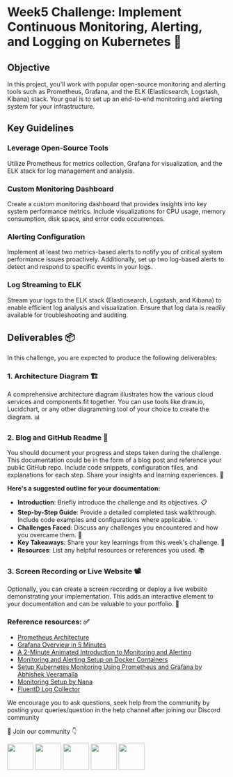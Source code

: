 # Week5 Challenge: Implement Continuous Monitoring, Alerting, and Logging on Kubernetes 🚀

## Objective

In this project, you'll work with popular open-source monitoring and alerting tools such as Prometheus, Grafana, and the ELK (Elasticsearch, Logstash, Kibana) stack. Your goal is to set up an end-to-end monitoring and alerting system for your infrastructure.

## Key Guidelines

### Leverage Open-Source Tools

Utilize Prometheus for metrics collection, Grafana for visualization, and the ELK stack for log management and analysis.

### Custom Monitoring Dashboard

Create a custom monitoring dashboard that provides insights into key system performance metrics. Include visualizations for CPU usage, memory consumption, disk space, and error code occurrences.

### Alerting Configuration

Implement at least two metrics-based alerts to notify you of critical system performance issues proactively. Additionally, set up two log-based alerts to detect and respond to specific events in your logs.

### Log Streaming to ELK

Stream your logs to the ELK stack (Elasticsearch, Logstash, and Kibana) to enable efficient log analysis and visualization. Ensure that log data is readily available for troubleshooting and auditing.


## Deliverables 📦

In this challenge, you are expected to produce the following deliverables:

### 1. Architecture Diagram 🏗️
A comprehensive architecture diagram illustrates how the various cloud services and components fit together. You can use tools like draw.io, Lucidchart, or any other diagramming tool of your choice to create the diagram. 📊

### 2. Blog and GitHub Readme 📄
You should document your progress and steps taken during the challenge. This documentation could be in the form of a blog post and reference your public GitHub repo. Include code snippets, configuration files, and explanations for each step. Share your insights and learning experiences. 📝

**Here's a suggested outline for your documentation:**

- **Introduction**: Briefly introduce the challenge and its objectives. 📋
- **Step-by-Step Guide**: Provide a detailed completed task walkthrough. Include code examples and configurations where applicable. 💡
- **Challenges Faced**: Discuss any challenges you encountered and how you overcame them. 🤔
- **Key Takeaways**: Share your key learnings from this week's challenge. 🧐
- **Resources**: List any helpful resources or references you used. 📚

### 3. Screen Recording or Live Website 📽️
Optionally, you can create a screen recording or deploy a live website demonstrating your implementation. This adds an interactive element to your documentation and can be valuable to your portfolio. 🎥


### Reference resources: ✅
- [Prometheus Architecture](https://youtu.be/h4Sl21AKiDg)
- [Grafana Overview in 5 Minutes](https://youtu.be/lILY8eSspEo)
- [A 2-Minute Animated Introduction to Monitoring and Alerting](https://youtu.be/P3nEJNtYYYM)
- [Monitoring and Alerting Setup on Docker Containers](https://youtu.be/xM5Ys0rbtVQ)
- [Setup Kubernetes Monitoring Using Prometheus and Grafana by Abhishek Veeramalla](https://youtu.be/EeiYpnBHnhY)
- [Monitoring Setup by Nana](https://youtu.be/QoDqxm7ybLc)
- [FluentD Log Collector](https://youtu.be/5ofsNyHZwWE)


We encourage you to ask questions, seek help from the community by posting your queries/question in the help channel after joining our Discord community

🔗 Join our community 👇  


<a href="https://discord.com/invite/FMtJ2bVRUE"><img src="https://img.icons8.com/color/2x/discord--v2.png" height="60px"></img></a>
<a href="https://github.com/TheCloudOpsCommunity"><img src="https://user-images.githubusercontent.com/91791257/235086411-9ec7aa5e-c095-44ce-b9e6-57b3bc3fead2.png" height="60px"></img></a>
<a href="https://twitter.com/thecloudopscomm"><img src="https://i.postimg.cc/pVqVTNJd/X-logo.png" height="60px"></img></a>
<a href="https://www.linkedin.com/company/thecloudopscomm/"><img src="https://img.icons8.com/fluency/2x/linkedin.png" height="60px"></img></a>
<a href="https://www.instagram.com/techtutorialswithpiyush/"><img src="https://user-images.githubusercontent.com/91791257/235086447-47658b7b-71fa-4baf-830a-3ba9b3a76a47.png" height="60px"></img></a>

